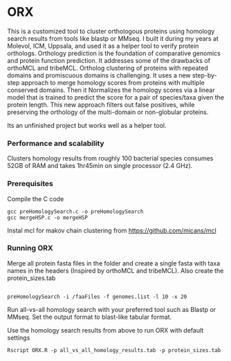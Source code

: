 # ORX
This is a customized tool to cluster orthologous proteins using homology search results from tools like blastp or MMseq. I built it during my years at Molevol, ICM, Uppsala, and used it as a helper tool to verify protein orthologs. Orthology prediction is the foundation of comparative genomics and protein function prediction. It addresses some of the drawbacks of orthoMCL and tribeMCL. Ortholog clustering of proteins with repeated domains and promiscuous domains is challenging. It uses a new step-by-step approach to merge homology scores from proteins with multiple conserved domains. Then it Normalizes the homology scores via a linear model that is trained to predict the score for a pair of species/taxa given the protein length. This new approach filters out false positives, while preserving the orthology of the multi-domain or non-globular proteins.

Its an unfinished project but works well as a helper tool.

### Performance and scalability
Clusters homology results from roughly 100 bacterial species consumes 52GB of RAM and takes 1hr45min on single processor (2.4 GHz). 

### Prerequisites

Compile the C code 

```
gcc preHomologySearch.c -o preHomologySearch
gcc mergeHSP.c -o mergeHSP
```

Instal mcl for makov chain clustering from https://github.com/micans/mcl

### Running ORX

Merge all protein fasta files in the <faaFiles> folder and create a single fasta with taxa names in the headers (Inspired by orthoMCL and tribeMCL). Also create the protein_sizes.tab 
```

preHomologySearch -i /faaFiles -f genomes.list -l 10 -x 20
```

Run all-vs-all homology search with your preferred tool such as Blastp or MMseq. Set the output format to blast-like tabular format.

Use the homology search results from above to run ORX with default settings

```
Rscript ORX.R -p all_vs_all_homology_results.tab -p protein_sizes.tab
```
